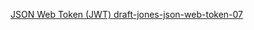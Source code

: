 [JSON Web Token (JWT) draft-jones-json-web-token-07](https://openid.net/specs/draft-jones-json-web-token-07.html)

